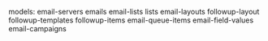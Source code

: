 models:
email-servers
emails
email-lists
lists
email-layouts
followup-layout
followup-templates
followup-items
email-queue-items
email-field-values
email-campaigns